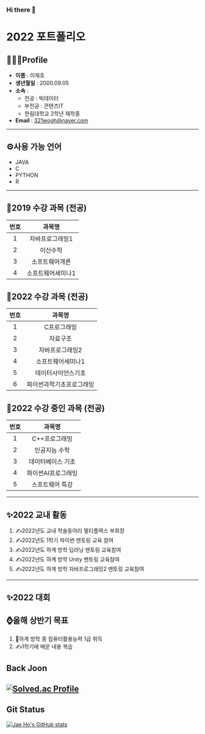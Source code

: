 ### Hi there 👋


# 2022 포트폴리오

## 👨🏻‍🎓Profile
- **이름** : 이재호 <br>
- **생년월일** : 2000.09.05 <br>
- **소속** : <br>
  - 전공 : 빅데이터 <br>
  - 부전공 : 콘텐츠IT <br>
  - 한림대학교 2학년 재학중
- **Email** : 321wogh@naver.com
***
## ⚙사용 가능 언어
* JAVA
* C
* PYTHON
* R
***
## 📖2019 수강 과목 (전공)
|번호|과목명|
|:---:|:---:|
|1|자바프로그래밍1|
|2|이산수학|
|3|소프트웨어개론|
|4|소프트웨어세미나1|


## 📖2022 수강 과목 (전공) 

|번호|과목명|
|:---:|:---:|
|1|C프로그래밍|
|2|자료구조|
|3|자바프로그래밍2|
|4|소프트웨어세미나1|
|5|데이터사이언스기초|
|6|파이썬과학기초프로그래밍|
## 📖2022 수강 중인 과목 (전공)
|번호|과목명|
|:---:|:---:|
|1|C++프로그래밍|
|2|인공지능 수학|
|3|데이터베이스 기초|
|4|파이썬AI프로그래밍|
|5|스프트웨어 특강|| |

***
## ✨2022 교내 활동
1. ✍2022년도 교내 학술동아리 멀티플렉스 부회장
2. ✍2022년도 1학기 파이썬 멘토링 교육 참여
3. ✍2022년도 하계 방학 딥러닝 멘토링 교육참여
4. ✍2022년도 하계 방학 Unity 멘토링 교육참여
5. ✍2022년도 하계 방학 자바프로그래밍2 멘토링 교육참여
***
## ✨2022 대회

## ⌚올해 상반기 목표
1. 🎫하계 방학 중 컴퓨터활용능력 1급 취득
2. ✍1학기에 배운 내용 복습


## Back Joon
[![Solved.ac Profile](http://mazassumnida.wtf/api/v2/generate_badge?boj=321wogh)](https://solved.ac/321wogh/)
---

## Git Status

[![Jae Ho's GitHub stats](https://github-readme-stats.vercel.app/api?username=wogh999&show_icons=true&theme=vue)](https://github.com/wogh999/github-readme-stats)
